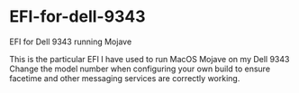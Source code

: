 # EFI-for-dell-9343
EFI for Dell 9343 running Mojave

This is the particular EFI I have used to run MacOS Mojave on my Dell 9343
Change the model number when configuring your own build to ensure facetime and other messaging services are correctly working. 

